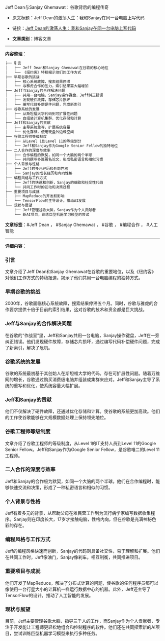 Jeff Dean与Sanjay Ghemawat：谷歌背后的编程传奇
- 原文标题：Jeff Dean的激荡人生：我和Sanjay在同一台电脑上写代码
- 链接：[Jeff Dean的激荡人生：我和Sanjay在同一台电脑上写代码](https://mp.weixin.qq.com/s/s-_Z_sM7WmyizVDtgW-UYQ)

- **文章类别**：博客文章

---

**内容整理**：

```markdown
├── 引言
│   ├── Jeff Dean和Sanjay Ghemawat在谷歌的核心地位
│   └── 《纽约客》特稿揭示他们的工作方式
├── 早期谷歌的挑战
│   ├── 核心系统故障，搜索结果停滞
│   └── 与雅虎合作的压力，索引结果需大幅增加
├── Jeff与Sanjay的合作解决问题
│   ├── 共用一台电脑，Sanjay操作键盘，Jeff纠正错误
│   ├── 发现硬件故障，存储芯片损坏
│   └── 编写代码补偿硬件问题，完成新索引
├── 谷歌系统的发展
│   ├── 从斯坦福大学代码到可扩展性问题
│   └── 自组装计算机集群，优化存储和计算
├── Jeff和Sanjay的贡献
│   ├── 主导系统重写，扩展系统容量
│   └── 优化存储，使用硬盘外边缘空间
├── 谷歌工程师等级制度
│   ├── 从Level 1到Level 11的等级划分
│   └── Jeff和Sanjay作为Google Senior Fellow的独特地位
├── 二人合作的深度与效率
│   ├── 合作编程的默契，如同一个大脑的两个半球
│   └── 共同撰写多篇著名论文，形成私密语言和相似习惯
├── 个人背景与性格
│   ├── Jeff的多元经历和外向性格
│   └── Sanjay的成长经历和内向性格
├── 编程风格与工作方式
│   ├── Jeff的快速和创新，Sanjay的细致和社交性代码
│   └── 共同工作时的互动和决策过程
├── 重要项目与成就
│   ├── MapReduce的开发和影响
│   └── TensorFlow的主导设计，推动AI发展
└── 现状与展望
    ├── Jeff管理谷歌大脑，Sanjay作为个人贡献者
    └── 新AI项目，训练巨型机器学习模型的尝试
```

**文章标签**：#Jeff Dean ， #Sanjay Ghemawat ， #谷歌 ， #编程合作 ， #人工智能

---

**详细内容**：

### 引言
文章介绍了Jeff Dean和Sanjay Ghemawat在谷歌的重要地位，以及《纽约客》对他们工作方式的特稿报道，揭示了他们共用一台电脑编程的独特方式。

### 早期谷歌的挑战
2000年，谷歌面临核心系统故障，搜索结果停滞五个月。同时，谷歌与雅虎的合作要求提供十倍于目前的索引结果，这对谷歌的技术和资金都是巨大挑战。

### Jeff与Sanjay的合作解决问题
在谷歌的“作战室”里，Jeff和Sanjay共用一台电脑，Sanjay操作键盘，Jeff在一旁纠正错误。他们发现硬件故障，存储芯片损坏，通过编写代码补偿硬件问题，完成了新索引，解决了危机。

### 谷歌系统的发展
谷歌的系统最初基于其创始人在斯坦福大学的代码，存在可扩展性问题。随着万维网的增长，谷歌通过购买消费级电脑并组装成集群来应对。Jeff和Sanjay主导了系统的重写和优化，使系统容量大幅扩展。

### Jeff和Sanjay的贡献
他们不仅解决了硬件故障，还通过优化存储和计算，使谷歌的系统更加高效。他们的工作使谷歌能够在大规模数据处理上保持领先地位。

### 谷歌工程师等级制度
文章介绍了谷歌工程师的等级制度，从Level 1的IT支持人员到Level 11的Google Senior Fellow。Jeff和Sanjay作为Google Senior Fellow，是谷歌唯二的Level 11工程师。

### 二人合作的深度与效率
Jeff和Sanjay的合作极为默契，如同一个大脑的两个半球。他们在合作编程时，能够快速交流和决策，形成了一种私密语言和相似的习惯。

### 个人背景与性格
Jeff有着多元的背景，从帮助父母在难民营工作到为流行病学家编写数据收集程序。Sanjay则在印度长大，17岁才接触电脑，性格内向，但在谷歌是充满神秘色彩的存在。

### 编程风格与工作方式
Jeff的编程风格快速而创新，Sanjay的代码则具备社交性，易于理解和扩展。他们在共同工作时，Jeff像油门，Sanjay像刹车，相互制衡，共同推进项目。

### 重要项目与成就
他们开发了MapReduce，解决了分布式计算的问题，使谷歌的任何程序员都可以像使用一台行星大小的计算机一样运行数据中心的机器。此外，Jeff还主导了TensorFlow的设计，推动了人工智能的发展。

### 现状与展望
目前，Jeff主要管理谷歌大脑，指导三千人的工作，而Sanjay作为个人贡献者，专注于开发能让工程师更轻松地组合和控制程序的软件。他们还在共同探索新的AI项目，尝试训练巨型机器学习模型来执行多种任务。

